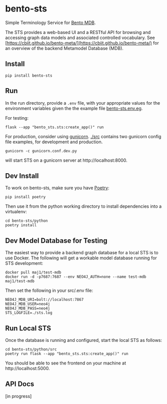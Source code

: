 # bento-sts

Simple Terminology Service for [Bento MDB](https://github.com/CBIIT/bento-mdb).

The STS provides a web-based UI and a RESTful API for
browsing and accessing graph data models and associated controlled
vocabulary. See [https://cbiit.github.io/bento-meta/](https://cbiit.github.io/bento-meta/)
for an overview of the backend Metamodel Database (MDB). 

## Install

    pip install bento-sts

## Run

In the run directory, provide a `.env` file, with your appropriate
values for the environment variables given the the example file
[bento-sts.env.eg](./python/bento-sts.env.eg).

For testing:

    flask --app "bento_sts.sts:create_app()" run

For production, consider using
[gunicorn](https://docs.gunicorn.org/en/latest/index.html). [./src](./src)
contains two gunicorn config file examples, for development and
production.

    gunicorn -c gunicorn.conf.dev.py

will start STS on a gunicorn server at http://localhost:8000.


## Dev Install

To work on bento-sts, make sure you have [Poetry](https://python-poetry.org/):

    pip install poetry

Then use it from the python working directory to install dependencies into a virtualenv:

    cd bento-sts/python
    poetry install

## Dev Model Database for Testing

The easiest way to provide a backend graph database for a local STS is to use Docker.
The following will get a workable model database running for STS development:

    docker pull maj1/test-mdb
    docker run -d -p7687:7687 --env NEO4J_AUTH=none --name test-mdb maj1/test-mdb

Then set the following in your src/.env file:

    NEO4J_MDB_URI=bolt://localhost:7867
    NEO4J_MDB_USER=neo4j
    NEO4J_MDB_PASS=neo4j
    STS_LOGFILE=./sts.log

## Run Local STS

Once the database is running and configured, start the local STS as follows:

    cd bento-sts/python/src
    poetry run flask --app "bento_sts.sts:create_app()" run

You should be able to see the frontend on your machine at http://localhost:5000.

## API Docs

[in progress]
